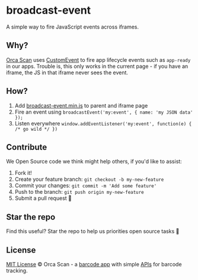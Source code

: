 # broadcast-event

A simple way to fire JavaScript events across iframes.

## Why?

[Orca Scan](https://orcascan.com) uses [CustomEvent](https://developer.mozilla.org/en-US/docs/Web/API/CustomEvent/CustomEvent) to fire app lifecycle events such as `app-ready` in our apps. Trouble is, this only works in the current page - if you have an iframe, the JS in that iframe never sees the event.

## How?

1. Add [broadcast-event.min.js](dist/broadcast-event.min.js) to parent and iframe page
2. Fire an event using `broadcastEvent('my:event', { name: 'my JSON data' });`
3. Listen everywhere `window.addEventListener('my:event', function(e) { /* go wild */ })`

## Contribute

We Open Source code we think might help others, if you'd like to assist:

1. Fork it!
2. Create your feature branch: `git checkout -b my-new-feature`
3. Commit your changes: `git commit -m 'Add some feature'`
4. Push to the branch: `git push origin my-new-feature`
5. Submit a pull request 🙏

## Star the repo

Find this useful? Star the repo to help us priorities open source tasks 🌟

## License

[MIT License](LICENSE) © Orca Scan - a [barcode app](https://orcascan.com) with simple [APIs](https://orcascan.com/guides?tag=for-developers) for barcode tracking.

